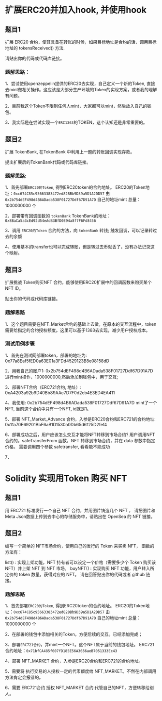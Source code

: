 # 扩展ERC20并加入hook, 并使用hook

## 题目1

扩展 ERC20 合约，使其具备在转账的时候，如果目标地址是合约的话，调用目标地址的 tokensReceived() 方法.

请贴出你的代码或代码库链接。

### 题解思路：
1、尝试使用openzeppelin提供的ERC20去实现，自己定义一个新的Token, 直接去mint做相关操作。这应该是大部分生产环境的Token的实现方案，或者我的理解有问题。

2、目前我这个Token不限制任何人mint，大家都可以mint，然后放入自己的钱包。

3、我实际是在尝试实现一个`ERC1363`的TOKEN，这个认知还是非常重要的。

## 题目2
扩展 TokenBank, 在TokenBank 中利用上一题的转账回调实现存款。

提出扩展后的TokenBank代码或代码库链接。

### 题解思路:

1、首先部署`ERC20的Token`, 得到ERC20token的合约地址。
  ERC20的Token地址：`0xc674C85c95663383472ed828Bb9D39a5D1A2DD57`
  由 `0x2b754dEF498d4B6ADada538F01727Ddf67D91A7D` 自己的地址mint 总量：1000000000 个

2、部署带有回调函数的 `tokenBank` 
  TokenBank的地址：`0x8BaCa5a3cEd92d54eAdB3BfD0E94a8f7F6Fd8456` 

3、调用 `ERC20的Token` 合约的方法，向 `tokenBank` 转钱; 触发回调，可以记录转过去的余额

4、使用基本的transfer也可以完成转账，但是转过去币就丢了，没有办法记录这个映射。

## 题目3 
扩展挑战 Token购买NFT 合约，能够使用ERC20扩展中的回调函数来购买某个 NFT ID。

贴出你的代码或代码库链接。

### 题解思路
1、这个题目需要在NFT_Market合约的基础上去做，在原本的交互流程中，token需要给指定的合约授权额度。这里可以基于1363去实现，减少用户授权成本。

### 测试用例步骤

1、首先在测试网部署token，部署的地址为: 0x77a8Eaf5fED0a63E01a3FDd4529123B8e08158dD

2、用我自己的账户1: 0x2b754dEF498d4B6ADada538F01727Ddf67D91A7D 进行mint操作，1000000000,然后添加到钱包中，用于交互;

3、部署NFT合约（ERC721合约, 地址）: 0xA4203a92b9D40Bb89AAc7D7F0d2eb4E3ED4EA411 

4、我使用: 0x2b754dEF498d4B6ADada538F01727Ddf67D91A7D mint了一个NFT, 当前这个合约中只有一个NFT, id就是1。

5、部署 NFT_Market_Advance 合约，入参是ERC20合约和ERC721的合约地址: 0x11a70E69201BbF6aB1D1530a0Db65d6125D2fef4

6、部署成功之后，用户应该怎么交互才能将NFT转移到市场合约? 用户调用NFT合约的，safeTransferFrom 函数，NFT 转移到市场合约，并在 data 参数中指定价格。
需要调用四个参数 safetransfer, 看看能不能成功

7、

# Solidity 实现用Token 购买 NFT

## 题目1
用 ERC721 标准发行一个自己 NFT 合约，并用图片铸造几个 NFT ， 请把图片和 Meta Json数据上传到去中心的存储服务中，请贴出在 OpenSea 的 NFT 链接。

## 题目2
编写一个简单的 NFT市场合约，使用自己的发行的 Token 来买卖 NFT， 函数的方法有：

list() : 实现上架功能，NFT 持有者可以设定一个价格（需要多少个 Token 购买该 NFT）并上架 NFT 到 NFT 市场。
buyNFT() : 实现购买 NFT 功能，用户转入所定价的 token 数量，获得对应的 NFT。
请在回答贴出你的代码或者 github 链接。

### 题解思路
1、首先部署`ERC20的Token`, 得到ERC20token的合约地址。
  ERC20的Token地址：`0xc674C85c95663383472ed828Bb9D39a5D1A2DD57`
  由 `0x2b754dEF498d4B6ADada538F01727Ddf67D91A7D` 自己的地址mint 总量：1000000000 个

2、在部署的钱包中添加相关的Token，方便后续的交互。已经添加完成；

3、部署`ERC721合约`，并mint一个NFT。这个NFT属于当前的钱包地址。
  ERC721合约地址：`0x71bfCA485f607fD185E56A3656aeB7051333Ec43`

4、部署 NFT_MARKET 合约，入参是ERC20合约和ERC721的合约地址。

5、需要将 执行交易的人授权一定的代币额度给 NFT_MARKET。不然在内部调用方法肯定会报错的。

6、需要 ERC721合约 授权 NFT_MARKET 合约 代管自己的NFT，方便转移给别人。






